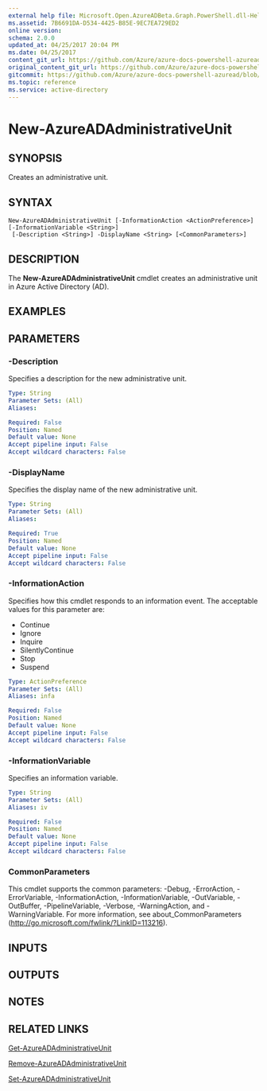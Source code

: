 ```yaml
---
external help file: Microsoft.Open.AzureADBeta.Graph.PowerShell.dll-Help.xml
ms.assetid: 7B6691DA-D534-4425-B85E-9EC7EA729ED2
online version:
schema: 2.0.0
updated_at: 04/25/2017 20:04 PM
ms.date: 04/25/2017
content_git_url: https://github.com/Azure/azure-docs-powershell-azuread/blob/RobdeJong-patch-10/Azure%20AD%20Cmdlets/AzureAD/v2preview/New-AzureADAdministrativeUnit.md
original_content_git_url: https://github.com/Azure/azure-docs-powershell-azuread/blob/RobdeJong-patch-10/Azure%20AD%20Cmdlets/AzureAD/v2preview/New-AzureADAdministrativeUnit.md
gitcommit: https://github.com/Azure/azure-docs-powershell-azuread/blob/c5cc449ee6e2b805fc85a9e05130b06b10899f67
ms.topic: reference
ms.service: active-directory
---
```


# New-AzureADAdministrativeUnit

## SYNOPSIS
Creates an administrative unit.

## SYNTAX

```
New-AzureADAdministrativeUnit [-InformationAction <ActionPreference>] [-InformationVariable <String>]
 [-Description <String>] -DisplayName <String> [<CommonParameters>]
```

## DESCRIPTION
The **New-AzureADAdministrativeUnit** cmdlet creates an administrative unit in Azure Active Directory (AD).

## EXAMPLES

## PARAMETERS

### -Description
Specifies a description for the new administrative unit.

```yaml
Type: String
Parameter Sets: (All)
Aliases: 

Required: False
Position: Named
Default value: None
Accept pipeline input: False
Accept wildcard characters: False
```

### -DisplayName
Specifies the display name of the new administrative unit.

```yaml
Type: String
Parameter Sets: (All)
Aliases: 

Required: True
Position: Named
Default value: None
Accept pipeline input: False
Accept wildcard characters: False
```

### -InformationAction
Specifies how this cmdlet responds to an information event. The acceptable values for this parameter are:

- Continue
- Ignore
- Inquire
- SilentlyContinue
- Stop
- Suspend

```yaml
Type: ActionPreference
Parameter Sets: (All)
Aliases: infa

Required: False
Position: Named
Default value: None
Accept pipeline input: False
Accept wildcard characters: False
```

### -InformationVariable
Specifies an information variable.

```yaml
Type: String
Parameter Sets: (All)
Aliases: iv

Required: False
Position: Named
Default value: None
Accept pipeline input: False
Accept wildcard characters: False
```

### CommonParameters
This cmdlet supports the common parameters: -Debug, -ErrorAction, -ErrorVariable, -InformationAction, -InformationVariable, -OutVariable, -OutBuffer, -PipelineVariable, -Verbose, -WarningAction, and -WarningVariable. For more information, see about_CommonParameters (http://go.microsoft.com/fwlink/?LinkID=113216).

## INPUTS

## OUTPUTS

## NOTES

## RELATED LINKS

[Get-AzureADAdministrativeUnit](./Get-AzureADAdministrativeUnit.md)

[Remove-AzureADAdministrativeUnit](./Remove-AzureADAdministrativeUnit.md)

[Set-AzureADAdministrativeUnit](./Set-AzureADAdministrativeUnit.md)


